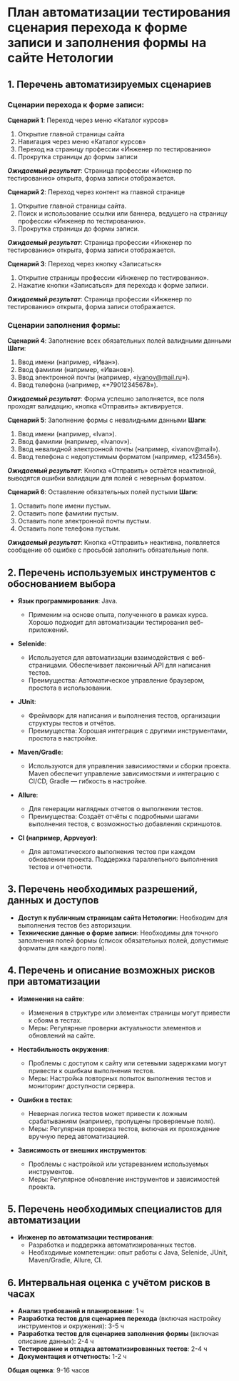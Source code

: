 # План автоматизации тестирования сценария перехода к форме записи и заполнения формы на сайте Нетологии

## 1. Перечень автоматизируемых сценариев

### Сценарии перехода к форме записи:

**Сценарий 1**: Переход через меню «Каталог курсов»
1. Открытие главной страницы сайта
2. Навигация через меню «Каталог курсов»
3. Переход на страницу профессии «Инженер по тестированию»
4. Прокрутка страницы до формы записи
   
_**Ожидаемый результат**_: Страница профессии «Инженер по тестированию» открыта, форма записи отображается.

**Сценарий 2**: Переход через контент на главной странице
1. Открытие главной страницы сайта.
2. Поиск и использование ссылки или баннера, ведущего на страницу профессии «Инженер по тестированию».
3. Прокрутка страницы до формы записи.
   
_**Ожидаемый результат**_: Страница профессии «Инженер по тестированию» открыта, форма записи отображается.

**Сценарий 3**: Переход через кнопку «Записаться»
1. Открытие страницы профессии «Инженер по тестированию».
2. Нажатие кнопки «Записаться» для перехода к форме записи.

_**Ожидаемый результат**_: Страница профессии «Инженер по тестированию» открыта, форма записи отображается.

### Сценарии заполнения формы:

**Сценарий 4**: Заполнение всех обязательных полей валидными данными
**Шаги**:
1. Ввод имени (например, «Иван»).
2. Ввод фамилии (например, «Иванов»).
3. Ввод электронной почты (например, «ivanov@mail.ru»).
4. Ввод телефона (например, «+79012345678»).

_**Ожидаемый результат**_: Форма успешно заполняется, все поля проходят валидацию, кнопка «Отправить» активируется.

  **Сценарий 5**: Заполнение формы с невалидными данными
**Шаги**:
1. Ввод имени (например, «Ivan»).
2. Ввод фамилии (например, «Ivanov»).
3. Ввод невалидной электронной почты (например, «ivanov@mail»).
4. Ввод телефона с недопустимым форматом (например, «123456»).

_**Ожидаемый результат**_: Кнопка «Отправить» остаётся неактивной, выводятся ошибки валидации для полей с неверным форматом.

**Сценарий 6**: Оставление обязательных полей пустыми
**Шаги**:
1. Оставить поле имени пустым.
2. Оставить поле фамилии пустым.
3. Оставить поле электронной почты пустым.
4. Оставить поле телефона пустым.

_**Ожидаемый результат**_: Кнопка «Отправить» неактивна, появляется сообщение об ошибке с просьбой заполнить обязательные поля.

## 2. Перечень используемых инструментов с обоснованием выбора
- **Язык программирования**: Java.
    - Применим на основе опыта, полученного в рамках курса. Хорошо подходит для автоматизации тестирования веб-приложений.

- **Selenide**:
  - Используется для автоматизации взаимодействия с веб-страницами. Обеспечивает лаконичный API для написания тестов.
  - Преимущества: Автоматическое управление браузером, простота в использовании.

- **JUnit**:
  - Фреймворк для написания и выполнения тестов, организации структуры тестов и отчётов.
  - Преимущества: Хорошая интеграция с другими инструментами, простота в настройке.

- **Maven/Gradle**:
  - Используются для управления зависимостями и сборки проекта. Maven обеспечит управление зависимостями и интеграцию с CI/CD, Gradle — гибкость в настройке.

- **Allure**:
  - Для генерации наглядных отчетов о выполнении тестов.
  - Преимущества: Создаёт отчёты с подробными шагами выполнения тестов, с возможностью добавления скриншотов.

- **CI (например, Appveyor)**:
  - Для автоматического выполнения тестов при каждом обновлении проекта. Поддержка параллельного выполнения тестов и отчетности.

## 3. Перечень необходимых разрешений, данных и доступов

- **Доступ к публичным страницам сайта Нетологии**: Необходим для выполнения тестов без авторизации.
- **Технические данные о форме записи**: Необходимы для точного заполнения полей формы (список обязательных полей, допустимые форматы для каждого поля).

## 4. Перечень и описание возможных рисков при автоматизации

- **Изменения на сайте**:
  - Изменения в структуре или элементах страницы могут привести к сбоям в тестах.
  - Меры: Регулярные проверки актуальности элементов и обновлений на сайте.

- **Нестабильность окружения**:
  - Проблемы с доступом к сайту или сетевыми задержками могут привести к ошибкам выполнения тестов.
  - Меры: Настройка повторных попыток выполнения тестов и мониторинг доступности сервера.

- **Ошибки в тестах**:
  - Неверная логика тестов может привести к ложным срабатываниям (например, пропущены проверяемые поля).
  - Меры: Регулярная проверка тестов, включая их прохождение вручную перед автоматизацией.

- **Зависимость от внешних инструментов**:
  - Проблемы с настройкой или устареванием используемых инструментов.
  - Меры: Регулярное обновление инструментов и зависимостей проекта.

## 5. Перечень необходимых специалистов для автоматизации

- **Инженер по автоматизации тестирования**:
  - Разработка и поддержка автоматизированных тестов.
  - Необходимые компетенции: опыт работы с Java, Selenide, JUnit, Maven/Gradle, Allure, CI.

## 6. Интервальная оценка с учётом рисков в часах

- **Анализ требований и планирование**: 1 ч
- **Разработка тестов для сценариев перехода** (включая настройку инструментов и окружения): 3-5 ч
- **Разработка тестов для сценариев заполнения формы** (включая описание данных): 2-4 ч
- **Тестирование и отладка автоматизированных тестов**: 2-4 ч
- **Документация и отчетность**: 1-2 ч

**Общая оценка**: 9-16 часов


